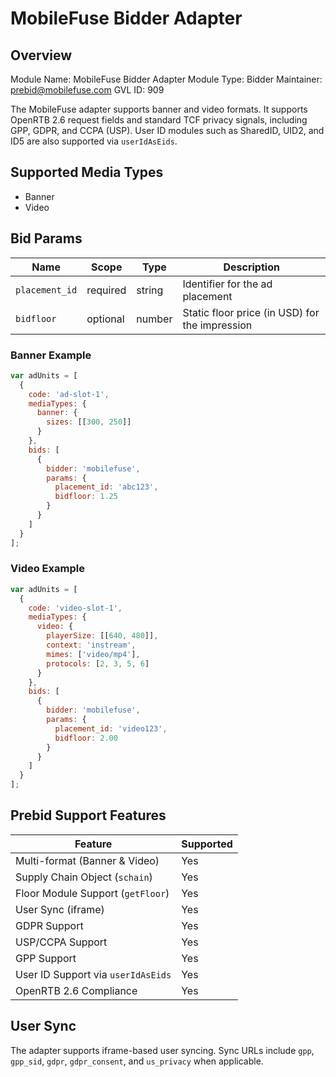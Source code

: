 # MobileFuse Bidder Adapter

## Overview

Module Name: MobileFuse Bidder Adapter
Module Type: Bidder
Maintainer: prebid@mobilefuse.com
GVL ID: 909

The MobileFuse adapter supports banner and video formats. It supports OpenRTB 2.6 request fields and standard TCF privacy signals, including GPP, GDPR, and CCPA (USP). User ID modules such as SharedID, UID2, and ID5 are also supported via `userIdAsEids`.

## Supported Media Types
- Banner
- Video

## Bid Params
| Name           | Scope     | Type   | Description                           |
|----------------|-----------|--------|---------------------------------------|
| `placement_id` | required  | string | Identifier for the ad placement       |
| `bidfloor`     | optional  | number | Static floor price (in USD) for the impression |

### Banner Example
```javascript
var adUnits = [
  {
    code: 'ad-slot-1',
    mediaTypes: {
      banner: {
        sizes: [[300, 250]]
      }
    },
    bids: [
      {
        bidder: 'mobilefuse',
        params: {
          placement_id: 'abc123',
          bidfloor: 1.25
        }
      }
    ]
  }
];
```

### Video Example
```javascript
var adUnits = [
  {
    code: 'video-slot-1',
    mediaTypes: {
      video: {
        playerSize: [[640, 480]],
        context: 'instream',
        mimes: ['video/mp4'],
        protocols: [2, 3, 5, 6]
      }
    },
    bids: [
      {
        bidder: 'mobilefuse',
        params: {
          placement_id: 'video123',
          bidfloor: 2.00
        }
      }
    ]
  }
];
```

## Prebid Support Features

| Feature               | Supported |
|-----------------------|-----------|
| Multi-format (Banner & Video) | Yes       |
| Supply Chain Object (`schain`) | Yes       |
| Floor Module Support (`getFloor`) | Yes   |
| User Sync (iframe)     | Yes       |
| GDPR Support           | Yes       |
| USP/CCPA Support       | Yes       |
| GPP Support            | Yes       |
| User ID Support via `userIdAsEids` | Yes |
| OpenRTB 2.6 Compliance | Yes       |

## User Sync
The adapter supports iframe-based user syncing. Sync URLs include `gpp`, `gpp_sid`, `gdpr`, `gdpr_consent`, and `us_privacy` when applicable.
